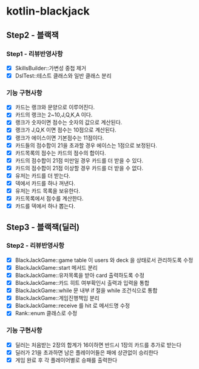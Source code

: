 # kotlin-blackjack

## Step2 - 블랙잭

### Step1 - 리뷰반영사항
- [x] SkillsBuilder::가변성 중첩 제거
- [x] DslTest::테스트 클래스와 일반 클래스 분리

### 기능 구현사항
- [x] 카드는 랭크와 문양으로 이루어진다.
- [x] 카드의 랭크는 2~10,J,Q,K,A 이다.
- [x] 랭크가 숫자이면 점수는 숫자의 값으로 계산된다.
- [x] 랭크가 J,Q,K 이면 점수는 10점으로 계산된다.
- [x] 랭크가 에이스이면 기본점수는 11점이다.
- [x] 카드들의 점수합이 21을 초과할 경우 에이스는 1점으로 보정된다.
- [x] 카드목록의 점수는 카드의 점수의 합이다.
- [x] 카드의 점수합이 21점 미만일 경우 카드를 더 받을 수 있다.
- [x] 카드의 점수합이 21점 이상할 경우 카드를 더 받을 수 없다.
- [x] 유저는 카드를 더 받는다.
- [x] 덱에서 카드를 하나 꺼낸다.
- [x] 유저는 카드 목록을 보유한다.
- [x] 카드목록에서 점수를 계산한다.
- [x] 카드를 덱에서 하나 뽑는다.

## Step3 - 블랙잭(딜러)

### Step2 - 리뷰반영사항
- [x] BlackJackGame::game table 이 users 와 deck 을 상태로서 관리하도록 수정
- [x] BlackJackGame::start 메서드 분리
- [x] BlackJackGame::유저목록을 받아 card 출력하도록 수정
- [x] BlackJackGame::카드 히트 여부확인시 출력과 입력을 통합
- [x] BlackJackGame::while 문 내부 if 절을 while 조건식으로 통합
- [x] BlackJackGame::게임진행책임 분리
- [x] BlackJackGame::receive 를 hit 로 메서드명 수정
- [x] Rank::enum 클래스로 수정

### 기능 구현사항
- [x] 딜러는 처음받는 2장의 합계가 16이하면 반드시 1장의 카드를 추가로 받는다
- [x] 딜러가 21을 초과하면 남은 플레이어들은 패에 상관없이 승리한다
- [x] 게임 완료 후 각 플레이어별로 승패를 출력한다